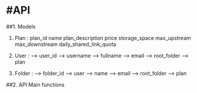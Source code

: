 #API 
============================

##1.  Models

1. Plan : 
plan_id
name
plan_description
price
storage_space
max_upstream
max_downstream
daily_shared_link_quota


2.  User :
--> user_id
--> username
--> fullname
--> email
--> root_folder
--> plan

3.  Folder : 
--> folder_id
--> user
--> name
--> email
--> root_folder
--> plan


##2.	API Main functions
